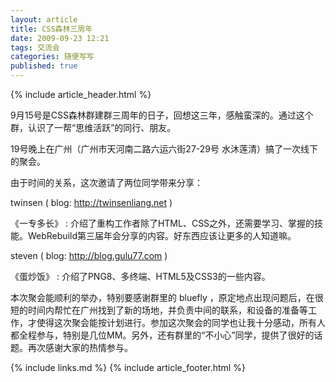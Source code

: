 ```yaml
---
layout: article
title: CSS森林三周年
date: 2009-09-23 12:21
tags: 交流会
categories: 随便写写
published: true
---
```


{% include article_header.html %}

9月15号是CSS森林群建群三周年的日子，回想这三年，感触蛮深的。通过这个群，认识了一帮“思维活跃”的同行、朋友。

19号晚上在广州（广州市天河南二路六运六街27-29号 水沐莲清）搞了一次线下的聚会。

由于时间的关系，这次邀请了两位同学带来分享：

twinsen ( blog: http://twinsenliang.net )

《一专多长》
: 介绍了重构工作者除了HTML、CSS之外，还需要学习、掌握的技能。WebRebuild第三届年会分享的内容。好东西应该让更多的人知道嘛。

steven ( blog: http://blog.gulu77.com )

《蛋炒饭》
: 介绍了PNG8、多终端、HTML5及CSS3的一些内容。

本次聚会能顺利的举办，特别要感谢群里的 bluefly ，原定地点出现问题后，在很短的时间内帮忙在广州找到了新的场地，并负责中间的联系，和设备的准备等工作，才使得这次聚会能按计划进行。参加这次聚会的同学也让我十分感动，所有人都全程参与，特别是几位MM。另外，还有群里的“不小心”同学，提供了很好的话题。再次感谢大家的热情参与。

{% include links.md %}
{% include article_footer.html %}
